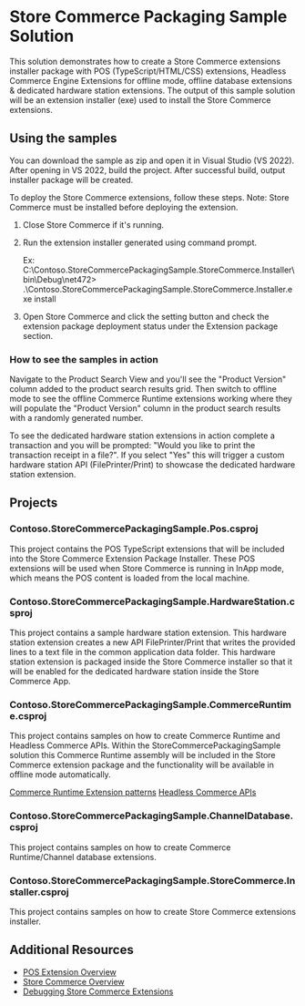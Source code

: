 # Store Commerce Packaging Sample Solution
This solution demonstrates how to create a Store Commerce extensions installer package with POS (TypeScript/HTML/CSS) extensions, Headless Commerce Engine Extensions for offline mode, offline database extensions & dedicated hardware station extensions. The output of this sample solution will be an extension installer (exe) used to install the Store Commerce extensions.

## Using the samples
You can download the sample as zip and open it in Visual Studio (VS 2022).
After opening in VS 2022, build the project. After successful build, output installer package will be created.

To deploy the Store Commerce extensions, follow these steps.
Note: Store Commerce must be installed before deploying the extension.
1. Close Store Commerce if it's running.
2. Run the extension installer generated using command prompt.

   Ex: C:\Contoso.StoreCommercePackagingSample.StoreCommerce.Installer\bin\Debug\net472> .\Contoso.StoreCommercePackagingSample.StoreCommerce.Installer.exe install

3. Open Store Commerce and click the setting button and check the extension package deployment status under the Extension package section.

### How to see the samples in action
Navigate to the Product Search View and you'll see the "Product Version" column added to the product search results grid. Then switch to offline mode to see the offline Commerce Runtime extensions working where they will populate the "Product Version" column in the product search results with a randomly generated number.

To see the dedicated hardware station extensions in action complete a transaction and you will be prompted: "Would you like to print the transaction receipt in a file?". If you select "Yes" this will trigger a custom hardware station API (FilePrinter/Print) to showcase the dedicated hardware station extension.

## Projects
### Contoso.StoreCommercePackagingSample.Pos.csproj
This project contains the POS TypeScript extensions that will be included into the Store Commerce Extension Package Installer. These POS extensions will be used when Store Commerce is running in InApp mode, which means the POS content is loaded from the local machine.

### Contoso.StoreCommercePackagingSample.HardwareStation.csproj
This project contains a sample hardware station extension. This hardware station extension creates a new API FilePrinter/Print that writes the provided lines to a text file in the common application data folder. This hardware station extension is packaged inside the Store Commerce installer so that it will be enabled for the dedicated hardware station inside the Store Commerce App.

### Contoso.StoreCommercePackagingSample.CommerceRuntime.csproj
This project contains samples on how to create Commerce Runtime and Headless Commerce APIs. Within the StoreCommercePackagingSample solution this Commerce Runtime assembly will be included in the Store Commerce extension package and the functionality will be available in offline mode automatically.

[Commerce Runtime Extension patterns](https://docs.microsoft.com/en-us/dynamics365/commerce/dev-itpro/commerce-runtime-extensibility)
[Headless Commerce APIs](https://docs.microsoft.com/en-us/dynamics365/commerce/dev-itpro/retail-server-icontroller-extension)

### Contoso.StoreCommercePackagingSample.ChannelDatabase.csproj
This project contains samples on how to create Commerce Runtime/Channel database extensions.

### Contoso.StoreCommercePackagingSample.StoreCommerce.Installer.csproj
This project contains samples on how to create Store Commerce extensions installer.

## Additional Resources
- [POS Extension Overview](https://docs.microsoft.com/en-us/dynamics365/commerce/dev-itpro/pos-extension/pos-extension-getting-started)
- [Store Commerce Overview](https://learn.microsoft.com/en-us/dynamics365/commerce/dev-itpro/store-commerce)
- [Debugging Store Commerce Extensions](https://learn.microsoft.com/en-us/dynamics365/commerce/dev-itpro/sc-debug)